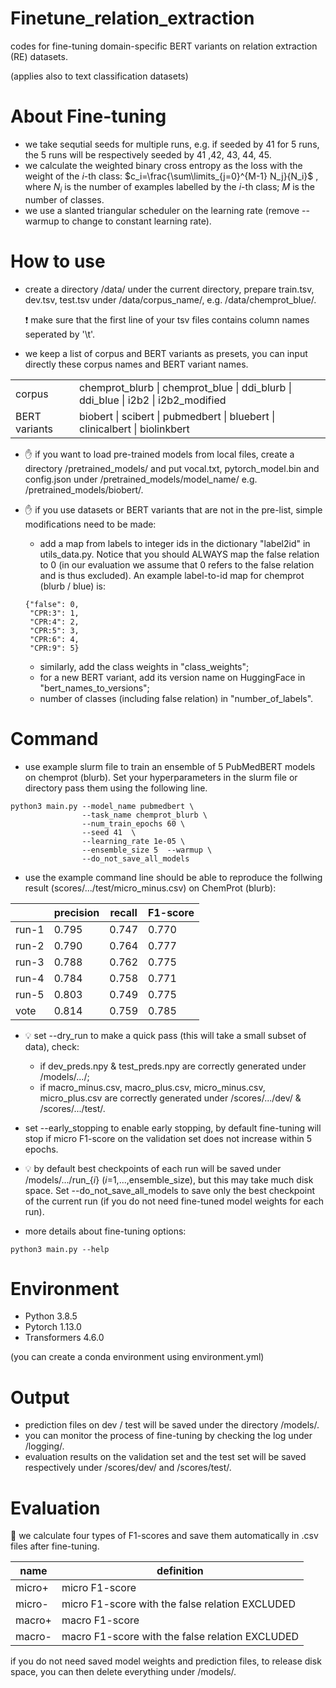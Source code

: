 # Finetune_relation_extraction
codes for fine-tuning domain-specific BERT variants on relation extraction (RE) datasets.

(applies also to text classification datasets)

# About Fine-tuning
- we take sequtial seeds for multiple runs, e.g. if seeded by 41 for 5 runs, the 5 runs will be respectively seeded by 41 ,42, 43, 44, 45.
- we calculate the weighted binary cross entropy as the loss with the weight of the $i$-th class: $c_i=\frac{\sum\limits_{j=0}^{M-1} N_j}{N_i}$ , where $N_i$ is the number of examples labelled by the $i$-th class; $M$ is the number of classes.
- we use a slanted triangular scheduler on the learning rate (remove --warmup to change to constant learning rate).

# How to use
- create a directory /data/ under the current directory, prepare train.tsv, dev.tsv, test.tsv under /data/corpus_name/, e.g. /data/chemprot_blue/. 

  :exclamation: make sure that the first line of your tsv files contains column names seperated by '\t'.

- we keep a list of corpus and BERT variants as presets, you can input directly these corpus names and BERT variant names.

| | |
| ---| --- |
| corpus| chemprot_blurb \| chemprot_blue \| ddi_blurb \| ddi_blue \| i2b2 \| i2b2_modified  |
|  BERT variants | biobert \| scibert \| pubmedbert \| bluebert \| clinicalbert \| biolinkbert |

- :raised_hand: if you want to load pre-trained models from local files, create a directory /pretrained_models/ and put vocal.txt, pytorch_model.bin and config.json under /pretrained_models/model_name/ e.g. /pretrained_models/biobert/.

- :raised_hand: if you use datasets or BERT variants that are not in the pre-list, simple modifications need to be made:
  - add a map from labels to integer ids in the dictionary "label2id" in utils_data.py. Notice that you should ALWAYS map the false relation to 0 (in our evaluation we assume that 0 refers to the false relation and is thus excluded). An example label-to-id map for chemprot (blurb / blue) is:
   ```
   {"false": 0, 
    "CPR:3": 1, 
    "CPR:4": 2, 
    "CPR:5": 3, 
    "CPR:6": 4, 
    "CPR:9": 5}
   ```
  - similarly, add the class weights in "class_weights";
  - for a new BERT variant, add its version name on HuggingFace in "bert_names_to_versions";
  - number of classes (including false relation) in "number_of_labels".
  
# Command
- use example slurm file to train an ensemble of 5 PubMedBERT models on chemprot (blurb). Set your hyperparameters in the slurm file or directory pass them using the following line.
```
python3 main.py --model_name pubmedbert \
                --task_name chemprot_blurb \
                --num_train_epochs 60 \
                --seed 41  \
                --learning_rate 1e-05 \
                --ensemble_size 5  --warmup \
                --do_not_save_all_models
```
- use the example command line should be able to reproduce the follwing result (scores/.../test/micro_minus.csv) on ChemProt (blurb):


| | precision | recall | F1-score |
| --- | --- | --- | --- |
| run-1 | 0.795 | 0.747 | 0.770 |
| run-2 | 0.790 | 0.764 | 0.777 |
| run-3 | 0.788 | 0.762 | 0.775 |
| run-4 | 0.784 | 0.758 | 0.771 |
| run-5 | 0.803 | 0.749 | 0.775 |
| vote | 0.814 | 0.759 | 0.785 |


- :bulb: set --dry_run to make a quick pass (this will take a small subset of data), check:
  - if dev_preds.npy & test_preds.npy are correctly generated under /models/.../; 
  - if macro_minus.csv, macro_plus.csv, micro_minus.csv, micro_plus.csv are correctly generated under /scores/.../dev/ & /scores/.../test/.
  
- set --early_stopping to enable early stopping, by default fine-tuning will stop if micro F1-score on the validation set does not increase within 5 epochs.

- :bulb: by default best checkpoints of each run will be saved under /models/.../run_{$i$} ($i$=1,...,ensemble_size), but this may take much disk space. Set --do_not_save_all_models to save only the best checkpoint of the current run (if you do not need fine-tuned model weights for each run).

- more details about fine-tuning options:
```
python3 main.py --help
```

# Environment
- Python 3.8.5
- Pytorch 1.13.0
- Transformers 4.6.0

(you can create a conda environment using environment.yml)

# Output

- prediction files on dev / test will be saved under the directory /models/.
- you can monitor the process of fine-tuning by checking the log under /logging/.
- evaluation results on the validation set and the test set will be saved respectively under /scores/dev/ and /scores/test/.

# Evaluation

:paperclip: we calculate four types of F1-scores and save them automatically in .csv files after fine-tuning.

| name | definition |
| --- | --- |
| micro+ | micro F1-score |
| micro- | micro F1-score with the false relation EXCLUDED |
| macro+ | macro F1-score |
| macro- | macro F1-score with the false relation EXCLUDED |

if you do not need saved model weights and prediction files, to release disk space, you can then delete everything under /models/.
